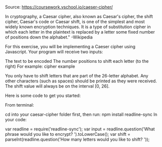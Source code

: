 Source: https://coursework.vschool.io/caeser-cipher/

In cryptography, a Caesar cipher, also known as Caesar's cipher, the shift cipher, Caesar's code or Caesar shift, is one of the simplest and most widely known encryption techniques. It is a type of substitution cipher in which each letter in the plaintext is replaced by a letter some fixed number of positions down the alphabet." -Wikipedia

For this exercise, you will be implementing a Caeser cipher using Javascript. Your program will receive two inputs:

The text to be encoded The number positions to shift each letter (to the right) For example: cipher example

You only have to shift letters that are part of the 26-letter alphabet. Any other characters (such as spaces) should be printed as they were received. The shift value will always be on the interval [0, 26].

Here is some code to get you started:

From terminal:

cd into your caesar-cipher folder first, then run:
npm install readline-sync
In your code:

var readline = require('readline-sync');
var input = readline.question('What phrase would you like to encrypt? ').toLowerCase();
var shift = parseInt(readline.question('How many letters would you like to shift? '));